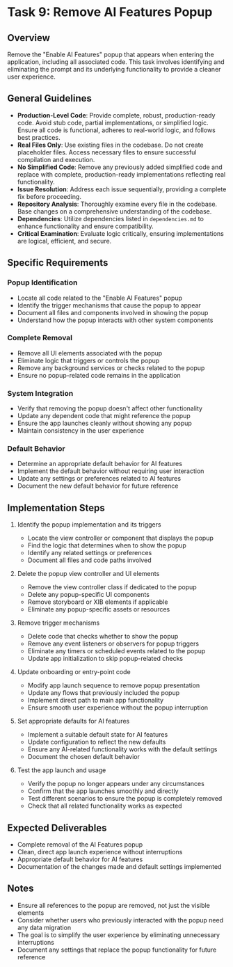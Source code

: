 # Task 9: Remove AI Features Popup

## Overview
Remove the "Enable AI Features" popup that appears when entering the application, including all associated code. This task involves identifying and eliminating the prompt and its underlying functionality to provide a cleaner user experience.

## General Guidelines
- **Production-Level Code**: Provide complete, robust, production-ready code. Avoid stub code, partial implementations, or simplified logic. Ensure all code is functional, adheres to real-world logic, and follows best practices.
- **Real Files Only**: Use existing files in the codebase. Do not create placeholder files. Access necessary files to ensure successful compilation and execution.
- **No Simplified Code**: Remove any previously added simplified code and replace with complete, production-ready implementations reflecting real functionality.
- **Issue Resolution**: Address each issue sequentially, providing a complete fix before proceeding.
- **Repository Analysis**: Thoroughly examine every file in the codebase. Base changes on a comprehensive understanding of the codebase.
- **Dependencies**: Utilize dependencies listed in `dependencies.md` to enhance functionality and ensure compatibility.
- **Critical Examination**: Evaluate logic critically, ensuring implementations are logical, efficient, and secure.

## Specific Requirements

### Popup Identification
- Locate all code related to the "Enable AI Features" popup
- Identify the trigger mechanisms that cause the popup to appear
- Document all files and components involved in showing the popup
- Understand how the popup interacts with other system components

### Complete Removal
- Remove all UI elements associated with the popup
- Eliminate logic that triggers or controls the popup
- Remove any background services or checks related to the popup
- Ensure no popup-related code remains in the application

### System Integration
- Verify that removing the popup doesn't affect other functionality
- Update any dependent code that might reference the popup
- Ensure the app launches cleanly without showing any popup
- Maintain consistency in the user experience

### Default Behavior
- Determine an appropriate default behavior for AI features
- Implement the default behavior without requiring user interaction
- Update any settings or preferences related to AI features
- Document the new default behavior for future reference

## Implementation Steps

1. Identify the popup implementation and its triggers
   - Locate the view controller or component that displays the popup
   - Find the logic that determines when to show the popup
   - Identify any related settings or preferences
   - Document all files and code paths involved

2. Delete the popup view controller and UI elements
   - Remove the view controller class if dedicated to the popup
   - Delete any popup-specific UI components
   - Remove storyboard or XIB elements if applicable
   - Eliminate any popup-specific assets or resources

3. Remove trigger mechanisms
   - Delete code that checks whether to show the popup
   - Remove any event listeners or observers for popup triggers
   - Eliminate any timers or scheduled events related to the popup
   - Update app initialization to skip popup-related checks

4. Update onboarding or entry-point code
   - Modify app launch sequence to remove popup presentation
   - Update any flows that previously included the popup
   - Implement direct path to main app functionality
   - Ensure smooth user experience without the popup interruption

5. Set appropriate defaults for AI features
   - Implement a suitable default state for AI features
   - Update configuration to reflect the new defaults
   - Ensure any AI-related functionality works with the default settings
   - Document the chosen default behavior

6. Test the app launch and usage
   - Verify the popup no longer appears under any circumstances
   - Confirm that the app launches smoothly and directly
   - Test different scenarios to ensure the popup is completely removed
   - Check that all related functionality works as expected

## Expected Deliverables
- Complete removal of the AI Features popup
- Clean, direct app launch experience without interruptions
- Appropriate default behavior for AI features
- Documentation of the changes made and default settings implemented

## Notes
- Ensure all references to the popup are removed, not just the visible elements
- Consider whether users who previously interacted with the popup need any data migration
- The goal is to simplify the user experience by eliminating unnecessary interruptions
- Document any settings that replace the popup functionality for future reference
